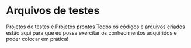 # Arquivos de testes
Projetos de testes e Projetos prontos
Todos os códigos e arquivos criados estão aqui para que eu possa exercitar os conhecimentos adquiridos e poder colocar em prática!